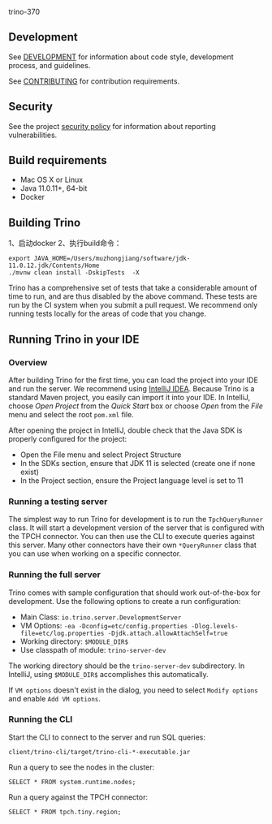 trino-370

## Development

See [DEVELOPMENT](.github/DEVELOPMENT.md) for information about code style,
development process, and guidelines.

See [CONTRIBUTING](.github/CONTRIBUTING.md) for contribution requirements.

## Security

See the project [security policy](.github/SECURITY.md) for
information about reporting vulnerabilities.

## Build requirements

* Mac OS X or Linux
* Java 11.0.11+, 64-bit
* Docker

## Building Trino

1、启动docker
2、执行build命令：
```shell
export JAVA_HOME=/Users/muzhongjiang/software/jdk-11.0.12.jdk/Contents/Home
./mvnw clean install -DskipTests  -X
```

Trino has a comprehensive set of tests that take a considerable amount of time
to run, and are thus disabled by the above command. These tests are run by the
CI system when you submit a pull request. We recommend only running tests
locally for the areas of code that you change.

## Running Trino in your IDE

### Overview

After building Trino for the first time, you can load the project into your IDE
and run the server.  We recommend using
[IntelliJ IDEA](http://www.jetbrains.com/idea/). Because Trino is a standard
Maven project, you easily can import it into your IDE.  In IntelliJ, choose
*Open Project* from the *Quick Start* box or choose *Open*
from the *File* menu and select the root `pom.xml` file.

After opening the project in IntelliJ, double check that the Java SDK is
properly configured for the project:

* Open the File menu and select Project Structure
* In the SDKs section, ensure that JDK 11 is selected (create one if none exist)
* In the Project section, ensure the Project language level is set to 11

### Running a testing server

The simplest way to run Trino for development is to run the `TpchQueryRunner`
class. It will start a development version of the server that is configured with
the TPCH connector. You can then use the CLI to execute queries against this
server. Many other connectors have their own `*QueryRunner` class that you can
use when working on a specific connector.

### Running the full server

Trino comes with sample configuration that should work out-of-the-box for
development. Use the following options to create a run configuration:

* Main Class: `io.trino.server.DevelopmentServer`
* VM Options: `-ea -Dconfig=etc/config.properties -Dlog.levels-file=etc/log.properties -Djdk.attach.allowAttachSelf=true`
* Working directory: `$MODULE_DIR$`
* Use classpath of module: `trino-server-dev`

The working directory should be the `trino-server-dev` subdirectory. In
IntelliJ, using `$MODULE_DIR$` accomplishes this automatically.

If `VM options` doesn't exist in the dialog, you need to select `Modify options`
and enable `Add VM options`.

### Running the CLI

Start the CLI to connect to the server and run SQL queries:

    client/trino-cli/target/trino-cli-*-executable.jar

Run a query to see the nodes in the cluster:

    SELECT * FROM system.runtime.nodes;

Run a query against the TPCH connector:

    SELECT * FROM tpch.tiny.region;
